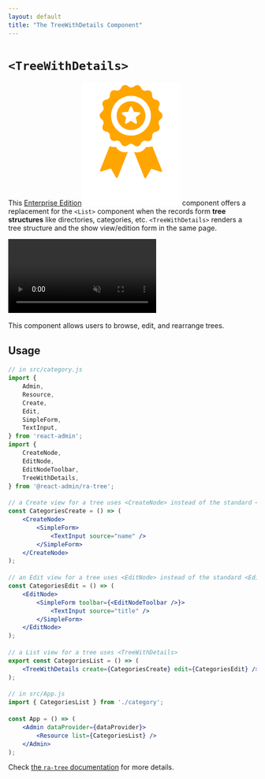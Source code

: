 ```yaml
---
layout: default
title: "The TreeWithDetails Component"
---
```


# `<TreeWithDetails>`

This [Enterprise Edition](https://marmelab.com/ra-enterprise)<img class="icon" src="./img/premium.svg" /> component offers a replacement for the `<List>` component when the records form **tree structures** like directories, categories, etc. `<TreeWithDetails>` renders a tree structure and the show view/edition form in the same page.

<video controls autoplay muted loop>
  <source src="./img/treewithdetails.webm" type="video/webm">
  Your browser does not support the video tag.
</video>


This component allows users to browse, edit, and rearrange trees.

## Usage

```jsx
// in src/category.js
import {
    Admin,
    Resource,
    Create,
    Edit,
    SimpleForm,
    TextInput,
} from 'react-admin';
import {
    CreateNode,
    EditNode,
    EditNodeToolbar,
    TreeWithDetails,
} from '@react-admin/ra-tree';

// a Create view for a tree uses <CreateNode> instead of the standard <Create>
const CategoriesCreate = () => (
    <CreateNode>
        <SimpleForm>
            <TextInput source="name" />
        </SimpleForm>
    </CreateNode>
);

// an Edit view for a tree uses <EditNode> instead of the standard <Edit>
const CategoriesEdit = () => (
    <EditNode>
        <SimpleForm toolbar={<EditNodeToolbar />}>
            <TextInput source="title" />
        </SimpleForm>
    </EditNode>
);

// a List view for a tree uses <TreeWithDetails>
export const CategoriesList = () => (
    <TreeWithDetails create={CategoriesCreate} edit={CategoriesEdit} />
);

// in src/App.js
import { CategoriesList } from './category';

const App = () => (
    <Admin dataProvider={dataProvider}>
        <Resource list={CategoriesList} />
    </Admin>
);
```

Check [the `ra-tree` documentation](https://marmelab.com/ra-enterprise/modules/ra-tree#treewithdetails-component) for more details.
